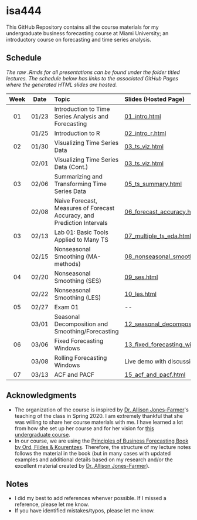 # isa444
 This GitHub Repository contains all the course materials for my undergraduate business forecasting course at Miami University; an introductory course on forecasting and time series analysis. 
 
## Schedule

*The raw .Rmds for all presentations can be found under the folder titled lectures. The schedule below has links to the associated GitHub Pages where the generated HTML slides are hosted.*

| Week          | Date        | Topic                                  | Slides (Hosted Page) | Slides (PDF) | Slides (PPTX)
| :---:        |    :----:   |          :---                           | :---                 | :---         | :--  |
| 01           |    01/23     | Introduction to Time Series Analysis and Forecasting       | [01_intro.html](https://fmegahed.github.io/isa444/spring2023/class01/01_intro.html) | [01_intro.pdf](https://github.com/fmegahed/isa444/raw/main/pdfs/01_intro.pdf) | [01_intro.pptx](https://github.com/fmegahed/isa444/raw/main/ppts/01_intro.pptx) |
|            |    01/25     | Introduction to R       | [02_intro_r.html](https://fmegahed.github.io/isa444/spring2023/class02/02_intro_r.html) | [02_intro_r.pdf](https://github.com/fmegahed/isa444/raw/main/pdfs/02_intro_r.pdf) | [02_intro_r.pptx](https://github.com/fmegahed/isa444/raw/main/ppts/02_intro_r.pptx) |
| 02           |    01/30     | Visualizing Time Series Data      | [03_ts_viz.html](https://fmegahed.github.io/isa444/spring2023/class03/03_ts_viz.html) | [03_ts_viz.pdf](https://github.com/fmegahed/isa444/raw/main/pdfs/03_ts_viz.pdf) | [03_ts_viz.pptx](https://github.com/fmegahed/isa444/raw/main/ppts/03_ts_viz.pptx) |
|            |    02/01     | Visualizing Time Series Data (Cont.)      | [03_ts_viz.html](https://fmegahed.github.io/isa444/spring2023/class03/03_ts_viz.html) | [03_ts_viz.pdf](https://github.com/fmegahed/isa444/raw/main/pdfs/03_ts_viz.pdf) | [03_ts_viz.pptx](https://github.com/fmegahed/isa444/raw/main/ppts/03_ts_viz.pptx) |
|  03        |    02/06     | Summarizing and Transforming Time Series Data      | [05_ts_summary.html](https://fmegahed.github.io/isa444/spring2023/class05/05_ts_summary.html) | [05_ts_summary.pdf](https://github.com/fmegahed/isa444/raw/main/pdfs/05_ts_summary.pdf) | [05_ts_summary.pptx](https://github.com/fmegahed/isa444/raw/main/ppts/05_ts_summary.pptx) |
|          |    02/08     | Naive Forecast, Measures of Forecast Accuracy, and Prediction Intervals      | [06_forecast_accuracy.html](https://fmegahed.github.io/isa444/spring2023/class06/06_forecast_accuracy.html) | [06_forecast_accuracy.pdf](https://github.com/fmegahed/isa444/raw/main/pdfs/06_forecast_accuracy.pdf) | [06_forecast_accuracy.pptx](https://github.com/fmegahed/isa444/raw/main/ppts/06_forecast_accuracy.pptx) |
|  03        |    02/13     | Lab 01: Basic Tools Applied to Many TS      | [07_multiple_ts_eda.html](https://fmegahed.github.io/isa444/spring2023/class07/07_multiple_ts_eda.html) | [07_multiple_ts_eda.pdf](https://github.com/fmegahed/isa444/raw/main/pdfs/07_multiple_ts_eda.pdf) | [07_multiple_ts_eda.pptx](https://github.com/fmegahed/isa444/raw/main/ppts/07_multiple_ts_eda.pptx) |
|          |    02/15     | Nonseasonal Smoothing (MA-methods)     | [08_nonseasonal_smoothing.html](https://fmegahed.github.io/isa444/spring2023/class08/08_nonseasonal_smoothing.html) | [08_nonseasonal_smoothing.pdf](https://github.com/fmegahed/isa444/raw/main/pdfs/08_nonseasonal_smoothing.pdf) | [08_nonseasonal_smoothing.pptx](https://github.com/fmegahed/isa444/raw/main/ppts/08_nonseasonal_smoothing.pptx) |
|  04        |    02/20     | Nonseasonal Smoothing (SES)     | [09_ses.html](https://fmegahed.github.io/isa444/spring2023/class09/09_ses.html) | [09_ses.pdf](https://github.com/fmegahed/isa444/raw/main/pdfs/09_ses.pdf) | [09_ses.pptx](https://github.com/fmegahed/isa444/raw/main/ppts/09_ses.pptx) |
|          |    02/22     | Nonseasonal Smoothing (LES)     | [10_les.html](https://fmegahed.github.io/isa444/spring2023/class10/10_les.html) | [10_ses.pdf](https://github.com/fmegahed/isa444/raw/main/pdfs/10_les.pdf) | [10_ses.pptx](https://github.com/fmegahed/isa444/raw/main/ppts/10_les.pptx) |
|  05        |    02/27     | Exam 01     | -- | --  |--|
|          |    03/01     | Seasonal Decomposition and Smoothing/Forecasting     | [12_seasonal_decomposition_hw.html](https://fmegahed.github.io/isa444/spring2023/class12/12_seasonal_decomposition_hw.html) | [12_seasonal_decomposition_hw.pdf](https://github.com/fmegahed/isa444/raw/main/pdfs/12_seasonal_decomposition_hw.pdf) | [12_seasonal_decomposition_hw.pptx](https://github.com/fmegahed/isa444/raw/main/ppts/12_seasonal_decomposition_hw.pptx) |
|  06        |    03/06     | Fixed Forecasting Windows     | [13_fixed_forecasting_window.html](https://fmegahed.github.io/isa444/spring2023/class13/13_fixed_forecasting_window.html) | [13_fixed_forecasting_window.pdf](https://github.com/fmegahed/isa444/raw/main/pdfs/13_fixed_forecasting_window.pdf) | [13_fixed_forecasting_window.pptx](https://github.com/fmegahed/isa444/raw/main/ppts/13_fixed_forecasting_window.pptx) |
|          |    03/08     | Rolling Forecasting Windows     | Live demo with discussion | Live demo with discussion | Live demo with discussion |
|  07        |    03/13     | ACF and PACF     | [15_acf_and_pacf.html](https://fmegahed.github.io/isa444/spring2023/class15/15_acf_and_pacf.html) | [15_acf_and_pacf.pdf](https://github.com/fmegahed/isa444/raw/main/pdfs/15_acf_and_pacf.pdf) | [15_acf_and_pacf.pptx](https://github.com/fmegahed/isa444/raw/main/ppts/15_acf_and_pacf.pptx) |


 ## Acknowledgments
* The organization of the course is inspired by [Dr. Allison Jones-Farmer](https://miamioh.edu/fsb/directory/?up=/directory/farmerl2)'s teaching of the class in Spring 2020. I am extremely thankful that she was willing to share her course materials with me. I have learned a lot from how she set up her course and for her vision for [this undergraduate course](https://bulletin.miamioh.edu/search/?P=ISA%20444).  
* In our course, we are using the [Principles of Business Forecasting Book by Ord, Fildes & Kourentzes](https://wessexlearning.com/products/principles-of-business-forecasting-2nd-ed). Therefore, the structure of my lecture notes follows the material in the book (but in many cases with updated examples and additional details based on my research and/or the excellent material created by [Dr. Allison Jones-Farmer](https://miamioh.edu/fsb/directory/?up=/directory/farmerl2)). 
 
 
 ## Notes
 * I did my best to add references whenver possible. If I missed a reference, please let me know.
 * If you have identified mistakes/typos, please let me know. 
